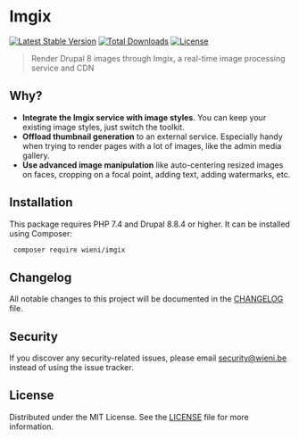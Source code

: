 Imgix
======================

[![Latest Stable Version](https://poser.pugx.org/wieni/imgix/v/stable)](https://packagist.org/packages/wieni/imgix)
[![Total Downloads](https://poser.pugx.org/wieni/imgix/downloads)](https://packagist.org/packages/wieni/imgix)
[![License](https://poser.pugx.org/wieni/imgix/license)](https://packagist.org/packages/wieni/imgix)

> Render Drupal 8 images through Imgix, a real-time image processing service and CDN

## Why?
- **Integrate the Imgix service with image styles**. You can keep your existing image styles, just switch the toolkit.
- **Offload thumbnail generation** to an external service. Especially handy when trying to render pages with a lot of
  images, like the admin media gallery.
- **Use advanced image manipulation** like auto-centering resized images on faces, cropping on a focal point, adding 
  text, adding watermarks, etc.

## Installation

This package requires PHP 7.4 and Drupal 8.8.4 or higher. It can be
installed using Composer:

```bash
 composer require wieni/imgix
```

## Changelog
All notable changes to this project will be documented in the
[CHANGELOG](CHANGELOG.md) file.

## Security
If you discover any security-related issues, please email
[security@wieni.be](mailto:security@wieni.be) instead of using the issue
tracker.

## License
Distributed under the MIT License. See the [LICENSE](LICENSE) file
for more information.
